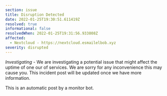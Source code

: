 ```yaml
---
section: issue
title: Disruption Detected
date: 2022-01-25T19:30:51.611419Z
resolved: true
informational: false
resolvedWhen: 2022-01-25T19:31:56.933808Z
affected:
  - Nextcloud - https://nextcloud.esmailelbob.xyz
severity: disrupted
---
```

*Investigating* - We are investigating a potential issue that might affect the uptime of one our of services. We are sorry for any inconvenience this may cause you. This incident post will be updated once we have more information.

This is an automatic post by a monitor bot.
        
